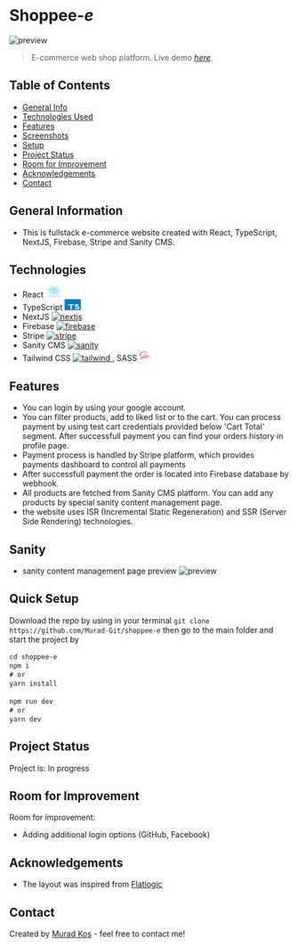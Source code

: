# Shoppee-<i>e</i>

![preview](./public/readme/https___shoppee-e-wnsg-git-master.gif)

> E-commerce web shop platform.
> Live demo [_here_](https://movie-rating-timdb.vercel.app/).

## Table of Contents

- [General Info](#general-information)
- [Technologies Used](#technologies)
- [Features](#features)
- [Screenshots](#screenshots)
- [Setup](#quick-setup)
- [Project Status](#project-status)
- [Room for Improvement](#room-for-improvement)
- [Acknowledgements](#acknowledgements)
- [Contact](#contact)
<!-- * [License](#license) -->

## General Information

- This is fullstack e-commerce website created with React, TypeScript, NextJS, Firebase, Stripe and Sanity CMS.

## Technologies

- React <a href="https://reactjs.org/" target="_blank" rel="noreferrer"> <img src="https://raw.githubusercontent.com/devicons/devicon/master/icons/react/react-original-wordmark.svg" alt="react" width="30" height="20"/> </a>
- TypeScript <a href="https://www.typescriptlang.org/" target="_blank" rel="noreferrer"> <img src="https://raw.githubusercontent.com/devicons/devicon/master/icons/typescript/typescript-original.svg" alt="typescript" width="30" height="20"/> </a>
- NextJS <a href="https://nextjs.org/" target="_blank" rel="noreferrer"> <img src="https://www.rlogical.com/wp-content/uploads/2021/08/Rlogical-Blog-Images-thumbnail.png" alt="nextjs" width="20" height="20"/> </a>
- Firebase <a href="https://firebase.google.com/" target="_blank" rel="noreferrer"> <img src="https://www.gstatic.com/devrel-devsite/prod/ve6e6ebff6d326e85aedeebfd3fad7cfd85d0fc48cfc2ee55b5498d178a34d928/firebase/images/touchicon-180.png" alt="firebase" width="20" height="20"/> </a>
- Stripe <a href="https://stripe.com/en-pl" target="_blank" rel="noreferrer"> <img src="https://upload.wikimedia.org/wikipedia/commons/thumb/b/ba/Stripe_Logo%2C_revised_2016.svg/2560px-Stripe_Logo%2C_revised_2016.svg.png" alt="stripe" width="40" height="20"/> </a>
- Sanity CMS <a href="https://www.sanity.io/" target="_blank" rel="noreferrer"> <img src="https://images.g2crowd.com/uploads/product/image/social_landscape/social_landscape_96102ac6497377cd53da621075fe828e/sanity.png" alt="sanity" width="30" height="20"/> </a>
- Tailwind CSS <a href="https://tailwindcss.com/" target="_blank" rel="noreferrer"> <img src="https://www.vectorlogo.zone/logos/tailwindcss/tailwindcss-icon.svg" alt="tailwind" width="20" height="20"/> </a>, SASS <a href="https://sass-lang.com" target="_blank" rel="noreferrer"> <img src="https://raw.githubusercontent.com/devicons/devicon/master/icons/sass/sass-original.svg" alt="sass" width="20" height="20"/> </a>

## Features

- You can login by using your google account.
- You can filter products, add to liked list or to the cart. You can process payment by using test cart credentials provided below 'Cart Total' segment. After successfull payment you can find your orders history in profile page.
- Payment process is handled by Stripe platform, which provides payments dashboard to control all payments
- After successfull payment the order is located into Firebase database by webhook.
- All products are fetched from Sanity CMS platform. You can add any products by special sanity content management page.
- the website uses ISR (Incremental Static Regeneration) and SSR (Server Side Rendering) technologies.

## Sanity

- sanity content management page preview
  ![preview](./public/readme/thistle-mandrill%20%E2%80%93%20Sanity.gif)

## Quick Setup

Download the repo by using in your terminal `git clone https://github.com/Murad-Git/shoppee-e`
then go to the main folder and start the project by

```
cd shoppee-e
npm i
# or
yarn install

npm run dev
# or
yarn dev
```

## Project Status

Project is: In progress

## Room for Improvement

Room for improvement:

- Adding additional login options (GitHub, Facebook)

## Acknowledgements

- The layout was inspired from [Flatlogic](https://flatlogic-ecommerce.herokuapp.com/)

## Contact

Created by [Murad Kos](https://github.com/Murad-Git) - feel free to contact me!
